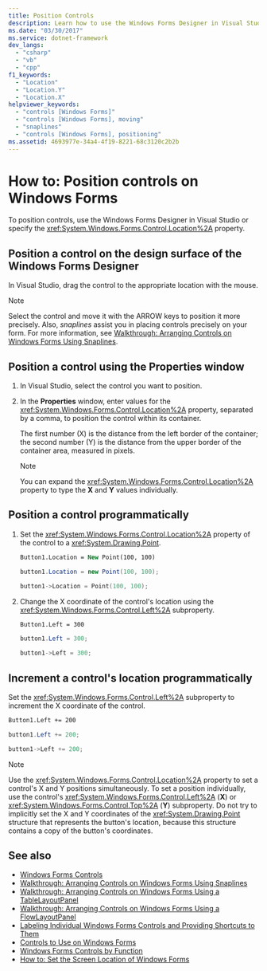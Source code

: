 ```yaml
---
title: Position Controls
description: Learn how to use the Windows Forms Designer in Visual Studio or the Location property to position your controls.
ms.date: "03/30/2017"
ms.service: dotnet-framework
dev_langs:
  - "csharp"
  - "vb"
  - "cpp"
f1_keywords:
  - "Location"
  - "Location.Y"
  - "Location.X"
helpviewer_keywords:
  - "controls [Windows Forms]"
  - "controls [Windows Forms], moving"
  - "snaplines"
  - "controls [Windows Forms], positioning"
ms.assetid: 4693977e-34a4-4f19-8221-68c3120c2b2b
---
```

# How to: Position controls on Windows Forms

To position controls, use the Windows Forms Designer in Visual Studio or specify the <xref:System.Windows.Forms.Control.Location%2A> property.

## Position a control on the design surface of the Windows Forms Designer

In Visual Studio, drag the control to the appropriate location with the mouse.

> [!NOTE]
> Select the control and move it with the ARROW keys to position it more precisely. Also, *snaplines* assist you in placing controls precisely on your form. For more information, see [Walkthrough: Arranging Controls on Windows Forms Using Snaplines](walkthrough-arranging-controls-on-windows-forms-using-snaplines.md).

## Position a control using the Properties window

1. In Visual Studio, select the control you want to position.

2. In the **Properties** window, enter values for the <xref:System.Windows.Forms.Control.Location%2A> property, separated by a comma, to position the control within its container.

   The first number (X) is the distance from the left border of the container; the second number (Y) is the distance from the upper border of the container area, measured in pixels.

   > [!NOTE]
   > You can expand the <xref:System.Windows.Forms.Control.Location%2A> property to type the **X** and **Y** values individually.

## Position a control programmatically

1. Set the <xref:System.Windows.Forms.Control.Location%2A> property of the control to a <xref:System.Drawing.Point>.

    ```vb
    Button1.Location = New Point(100, 100)
    ```

    ```csharp
    button1.Location = new Point(100, 100);
    ```

    ```cpp
    button1->Location = Point(100, 100);
    ```

2. Change the X coordinate of the control's location using the <xref:System.Windows.Forms.Control.Left%2A> subproperty.

    ```vb
    Button1.Left = 300
    ```

    ```csharp
    button1.Left = 300;
    ```

    ```cpp
    button1->Left = 300;
    ```

## Increment a control's location programmatically

Set the <xref:System.Windows.Forms.Control.Left%2A> subproperty to increment the X coordinate of the control.

```vb
Button1.Left += 200
```

```csharp
button1.Left += 200;
```

```cpp
button1->Left += 200;
```

> [!NOTE]
> Use the <xref:System.Windows.Forms.Control.Location%2A> property to set a control's X and Y positions simultaneously. To set a position individually, use the control's <xref:System.Windows.Forms.Control.Left%2A> (**X**) or <xref:System.Windows.Forms.Control.Top%2A> (**Y**) subproperty. Do not try to implicitly set the X and Y coordinates of the <xref:System.Drawing.Point> structure that represents the button's location, because this structure contains a copy of the button's coordinates.

## See also

- [Windows Forms Controls](overview.md)
- [Walkthrough: Arranging Controls on Windows Forms Using Snaplines](walkthrough-arranging-controls-on-windows-forms-using-snaplines.md)
- [Walkthrough: Arranging Controls on Windows Forms Using a TableLayoutPanel](walkthrough-arranging-controls-on-windows-forms-using-a-tablelayoutpanel.md)
- [Walkthrough: Arranging Controls on Windows Forms Using a FlowLayoutPanel](walkthrough-arranging-controls-on-windows-forms-using-a-flowlayoutpanel.md)
- [Labeling Individual Windows Forms Controls and Providing Shortcuts to Them](labeling-individual-windows-forms-controls-and-providing-shortcuts-to-them.md)
- [Controls to Use on Windows Forms](controls-to-use-on-windows-forms.md)
- [Windows Forms Controls by Function](windows-forms-controls-by-function.md)
- [How to: Set the Screen Location of Windows Forms](/previous-versions/visualstudio/visual-studio-2010/52aha046(v=vs.100))
